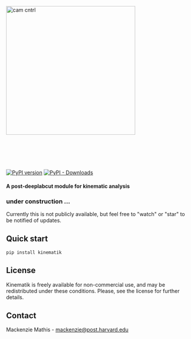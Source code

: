 <img src="https://images.squarespace-cdn.com/content/v1/57f6d51c9f74566f55ecf271/1564770305666-REUUID2FV6D7B361DZMP/ke17ZwdGBToddI8pDm48kPXc-1wTDUYu2KG1axT7Q_oUqsxRUqqbr1mOJYKfIPR7LoDQ9mXPOjoJoqy81S2I8N_N4V1vUb5AoIIIbLZhVYy7Mythp_T-mtop-vrsUOmeInPi9iDjx9w8K4ZfjXt2dhYH2CD2cFRECnu4OwLnVR-scfeCFITgXNUMaLL3uIzDCjLISwBs8eEdxAxTptZAUg/KINEMATIK-logo.png?format=1000w" width="350" title="camera control" alt="cam cntrl" align="center" vspace = "80">

[![PyPI version](https://badge.fury.io/py/kinematik.svg)](https://badge.fury.io/py/kinematik)
[![PyPI - Downloads](https://img.shields.io/pypi/dm/kinematik.svg?color=purple&label=PyPi)](https://pypistats.org/packages/kinematik)


#### A post-deeplabcut module for kinematic analysis

### under construction ... 
Currently this is not publicly available, but feel free to "watch" or "star" to be notified of updates. 

## Quick start

`pip install kinematik`

## License

Kinematik is freely available for non-commercial use, and may be redistributed under these conditions. 
Please, see the license for further details.

## Contact

Mackenzie Mathis - mackenzie@post.harvard.edu
